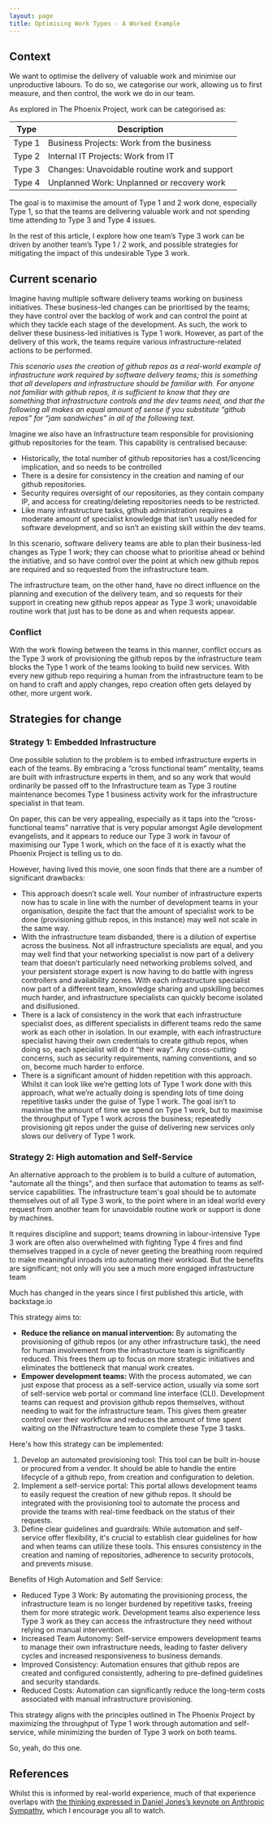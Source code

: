 ```yaml
---
layout: page
title: Optimising Work Types - A Worked Example
---
```


## Context
We want to optimise the delivery of valuable work and minimise our unproductive labours. To do so, we categorise our work, allowing us to first measure, and then control, the work we do in our team.

As explored in The Phoenix Project, work can be categorised as:

| Type | Description |
| --- | --- |
| Type 1 | Business Projects: Work from the business |
| Type 2 | Internal IT Projects: Work from IT |
| Type 3 | Changes: Unavoidable routine work and support |
| Type 4 | Unplanned Work: Unplanned or recovery work |

The goal is to maximise the amount of Type 1 and 2 work done, especially Type 1, so that the teams are delivering valuable work and not spending time attending to Type 3 and Type 4 issues.

In the rest of this article, I explore how one team’s Type 3 work can be driven by another team’s Type 1 / 2 work, and possible strategies for mitigating the impact of this undesirable Type 3 work.

## Current scenario
Imagine having multiple software delivery teams working on business initiatives. These business-led changes can be prioritised by the teams; they have control over the backlog of work and can control the point at which they tackle each stage of the development. As such, the work to deliver these business-led initiatives is Type 1 work. However, as part of the delivery of this work, the teams require various infrastructure-related actions to be performed.

*This scenario uses the creation of github repos as a real-world example of infrastructure work required by software delivery teams; this is something that all developers and infrastructure should be familiar with. For anyone not familiar with github repos, it is sufficient to know that they are something that infrastructure controls and the dev teams need, and that the following all makes an equal amount of sense if you substitute “github repos” for “jam sandwiches” in all of the following text.*

Imagine we also have an Infrastructure team responsible for provisioning github repositories for the team. This capability is centralised because:
- Historically, the total number of github repositories has a cost/licencing implication, and so needs to be controlled
- There is a desire for consistency in the creation and naming of our github repositories.
- Security requires oversight of our repositories, as they contain company IP, and access for creating/deleting repositories needs to be restricted.
- Like many infrastructure tasks, github administration requires a moderate amount of specialist knowledge that isn’t usually needed for software development, and so isn’t an existing skill within the dev teams.

In this scenario, software delivery teams are able to plan their business-led changes as Type 1 work; they can choose what to prioritise ahead or behind the initiative, and so have control over the point at which new github repos are required and so requested from the infrastructure team.

The infrastructure team, on the other hand, have no direct influence on the planning and execution of the delivery team, and so requests for their support in creating new github repos appear as Type 3 work; unavoidable routine work that just has to be done as and when requests appear.

### Conflict
With the work flowing between the teams in this manner, conflict occurs as the Type 3 work of provisioning the github repos by the infrastructure team blocks the Type 1 work of the teams looking to build new services. With every new github repo requiring a human from the infrastructure team to be on hand to craft and apply changes, repo creation often gets delayed by other, more urgent work.

## Strategies for change
### Strategy 1: Embedded Infrastructure
One possible solution to the problem is to embed infrastructure experts in each of the teams. By embracing a “cross functional team” mentality, teams are built with infrastructure experts in them, and so any work that would ordinarily be passed off to the Infrastructure team as Type 3 routine maintenance becomes Type 1 business activity work for the infrastructure specialist in that team.

On paper, this can be very appealing, especially as it taps into the “cross-functional teams” narrative that is very popular amongst Agile development evangelists, and it appears to reduce our Type 3 work in favour of maximising our Type 1 work, which on the face of it is exactly what the Phoenix Project is telling us to do.

However, having lived this movie, one soon finds that there are a number of significant drawbacks:

- This approach doesn’t scale well. Your number of infrastructure experts now has to scale in line with the number of development teams in your organisation, despite the fact that the amount of specialist work to be done (provisioning github repos, in this instance) may well not scale in the same way.
- With the infrastructure team disbanded, there is a dilution of expertise across the business. Not all infrastructure specialists are equal, and you may well find that your networking specialist is now part of a delivery team that doesn’t particularly need networking problems solved, and your persistent storage expert is now having to do battle with ingress controllers and availability zones. With each infrastructure specialist now part of a different team, knowledge sharing and upskilling becomes much harder, and infrastructure specialists can quickly become isolated and disillusioned.
- There is a lack of consistency in the work that each infrastructure specialist does, as different specialists in different teams redo the same work as each other in isolation. In our example, with each infrastructure specialist having their own credentials to create github repos, when doing so, each specialist will do it “their way”. Any cross-cutting concerns, such as security requirements, naming conventions, and so on, become much harder to enforce.
- There is a significant amount of hidden repetition with this approach. Whilst it can look like we’re getting lots of Type 1 work done with this approach, what we’re actually doing is spending lots of time doing repetitive tasks under the guise of Type 1 work. The goal isn’t to maximise the amount of time we spend on Type 1 work, but to maximise the throughput of Type 1 work across the business; repeatedly provisioning git repos under the guise of delivering new services only slows our delivery of Type 1 work.

### Strategy 2: High automation and Self-Service

An alternative approach to the problem is to build a culture of automation, "automate all the things", and then surface that automation to teams as self-service capabilities. The infrastructure team's goal should be to automate themselves out of all Type 3 work, to the point where in an ideal world every request from another team for unavoidable routine work or support is done by machines.

It requires discipline and support; teams drowning in labour-intensive Type 3 work are often also overwhelmed with fighting Type 4 fires and find themselves trapped in a cycle of never geeting the breathing room required to make meaningful inroads into automating their workload. But the benefits are significant; not only will you see a much more engaged infrastructure team

Much has changed in the years since I first published this article, with backstage.io 




This strategy aims to:

- **Reduce the reliance on manual intervention:** By automating the provisioning of github repos (or any other infrastructure task), the need for human involvement from the infrastructure team is significantly reduced. This frees them up to focus on more strategic initiatives and eliminates the bottleneck that manual work creates.
- **Empower development teams:** With the process automated, we can just expose that process as a self-service action, usually via some sort of self-service web portal or command line interface (CLI). Development teams can request and provision github repos themselves, without needing to wait for the infrastructure team. This gives them greater control over their workflow and reduces the amount of time spent waiting on the INfrastructure team to complete these Type 3 tasks.

Here's how this strategy can be implemented:

1. Develop an automated provisioning tool: This tool can be built in-house or procured from a vendor. It should be able to handle the entire lifecycle of a github repo, from creation and configuration to deletion.
2. Implement a self-service portal: This portal allows development teams to easily request the creation of new github repos. It should be integrated with the provisioning tool to automate the process and provide the teams with real-time feedback on the status of their requests.
3. Define clear guidelines and guardrails: While automation and self-service offer flexibility, it's crucial to establish clear guidelines for how and when teams can utilize these tools. This ensures consistency in the creation and naming of repositories, adherence to security protocols, and prevents misuse.

Benefits of High Automation and Self Service:

- Reduced Type 3 Work: By automating the provisioning process, the infrastructure team is no longer burdened by repetitive tasks, freeing them for more strategic work. Development teams also experience less Type 3 work as they can access the infrastructure they need without relying on manual intervention.
- Increased Team Autonomy: Self-service empowers development teams to manage their own infrastructure needs, leading to faster delivery cycles and increased responsiveness to business demands.
- Improved Consistency: Automation ensures that github repos are created and configured consistently, adhering to pre-defined guidelines and security standards.
- Reduced Costs: Automation can significantly reduce the long-term costs associated with manual infrastructure provisioning.

This strategy aligns with the principles outlined in The Phoenix Project by maximizing the throughput of Type 1 work through automation and self-service, while minimizing the burden of Type 3 work on both teams.

So, yeah, do this one.

## References
Whilst this is informed by real-world experience, much of that experience overlaps with [the thinking expressed in Daniel Jones’s keynote on Anthropic Sympathy](https://www.youtube.com/watch?v=QWMUYl0BkEI), which I encourage you all to watch.  
